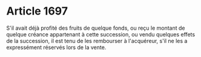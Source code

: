 # Article 1697

<p>S'il avait déjà profité des fruits de quelque fonds, ou reçu le montant de quelque créance appartenant à cette succession, ou vendu quelques effets de la succession, il est tenu de les rembourser à l'acquéreur, s'il ne les a expressément réservés lors de la vente.</p>